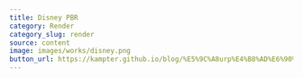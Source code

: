 ```yaml
---
title: Disney PBR
category: Render
category_slug: render
source: content
image: images/works/disney.png
button_url: https://kampter.github.io/blog/%E5%9C%A8urp%E4%B8%AD%E6%90%AD%E5%BB%BA%E4%B8%80%E4%B8%AAdisney-principled-brdf/
---
```





